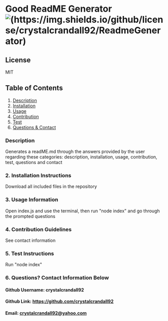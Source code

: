 
# Good ReadME Generator ![(https://img.shields.io/github/license/crystalcrandall92/ReadmeGenerator)](https://img.shields.io/github/license/crystalcrandall92/ReadmeGenerator)



## License 
MIT 
  
## Table of Contents
1. [Description](#description)
2. [Installation](#2.-installation-instructions)
3. [Usage](#3.-usage-information)
4. [Contribution](#4.-contribution-guidelines)
5. [Test](#5.-test-instructions)
6. [Questions & Contact](#6.-questions?-contact-information-below)

### Description
Generates a readME.md through the answers provided by the user regarding these categories: description, installation, usage, contribution, test, questions and contact  

### 2. Installation Instructions
Download all included files in the repository

### 3. Usage Information
Open index.js and use the terminal, then run "node index" and go through the prompted questions

### 4. Contribution Guidelines
See contact information

### 5. Test Instructions
Run "node index"

### 6. Questions? Contact Information Below
#### Github Username: crystalcrandall92
#### Github Link: https://github.com/crystalcrandall92
#### Email: crystalcrandall92@yahoo.com
     
